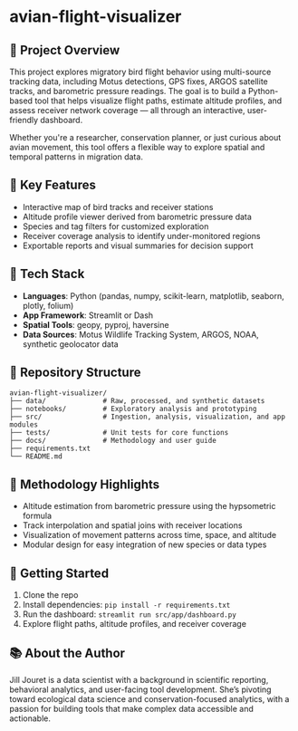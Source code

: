 # avian-flight-visualizer


## 📌 Project Overview  
This project explores migratory bird flight behavior using multi-source tracking data, including Motus detections, GPS fixes, ARGOS satellite tracks, and barometric pressure readings. The goal is to build a Python-based tool that helps visualize flight paths, estimate altitude profiles, and assess receiver network coverage — all through an interactive, user-friendly dashboard.

Whether you're a researcher, conservation planner, or just curious about avian movement, this tool offers a flexible way to explore spatial and temporal patterns in migration data.

## 🎯 Key Features  
- Interactive map of bird tracks and receiver stations  
- Altitude profile viewer derived from barometric pressure data  
- Species and tag filters for customized exploration  
- Receiver coverage analysis to identify under-monitored regions  
- Exportable reports and visual summaries for decision support

## 🧰 Tech Stack  
- **Languages**: Python (pandas, numpy, scikit-learn, matplotlib, seaborn, plotly, folium)  
- **App Framework**: Streamlit or Dash  
- **Spatial Tools**: geopy, pyproj, haversine  
- **Data Sources**: Motus Wildlife Tracking System, ARGOS, NOAA, synthetic geolocator data

## 📁 Repository Structure  
```
avian-flight-visualizer/
├── data/              # Raw, processed, and synthetic datasets
├── notebooks/         # Exploratory analysis and prototyping
├── src/               # Ingestion, analysis, visualization, and app modules
├── tests/             # Unit tests for core functions
├── docs/              # Methodology and user guide
├── requirements.txt
└── README.md
```

## 🧪 Methodology Highlights  
- Altitude estimation from barometric pressure using the hypsometric formula  
- Track interpolation and spatial joins with receiver locations  
- Visualization of movement patterns across time, space, and altitude  
- Modular design for easy integration of new species or data types

## 🚀 Getting Started  
1. Clone the repo  
2. Install dependencies: `pip install -r requirements.txt`  
3. Run the dashboard: `streamlit run src/app/dashboard.py`  
4. Explore flight paths, altitude profiles, and receiver coverage

## 📚 About the Author  
Jill Jouret is a data scientist with a background in scientific reporting, behavioral analytics, and user-facing tool development. She’s pivoting toward ecological data science and conservation-focused analytics, with a passion for building tools that make complex data accessible and actionable.


